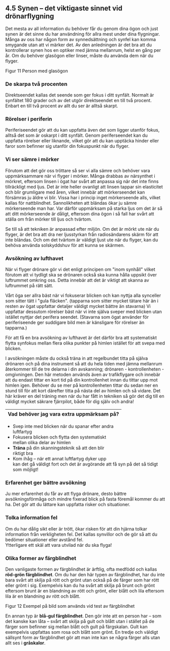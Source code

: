 ## 4.5 Synen – det viktigaste sinnet vid drönarflygning
Det mesta av all information du behöver får du genom dina ögon och just synen är det sinne 
du har användning för allra mest under dina flygningar. Många av oss har någon form av 
synnedsättning och synfel kan komma smygande utan att vi märker det. Av den anledningen 
är det bra att du kontrollerar synen hos en optiker med jämna mellanrum, helst en gång per 
år. Om du behöver glasögon eller linser, måste du använda dem när du flyger.

Figur 11 Person med glasögon

### De skarpa två procenten
Direktseendet kallas det seende som ger fokus i ditt synfält. Normalt är synfältet 180 grader
och av det utgör direktseendet en till två procent. Enbart en till två procent av allt du ser är
alltså skarpt.

### Rörelser i periferin
Periferiseendet gör att du kan uppfatta även det som ligger utanför fokus, alltså det som är 
oskarpt i ditt synfält. Genom periferseendet kan du uppfatta rörelser eller liknande, vilket gör 
att du kan upptäcka hinder eller faror som befinner sig utanför din fokuspunkt när du flyger.

### Vi ser sämre i mörker
Förutom att det gör oss tröttare så ser vi alla sämre och behöver vara uppmärksammare när 
vi flyger i mörker. Många drabbas av närsynthet i mörkret, eftersom linsen i ögat har svårt att 
anpassa sig när det inte finns tillräckligt med ljus. Det är inte heller ovanligt att linsen tappar 
sin elasticitet och blir grumligare med åren, vilket innebär att mörkerseendet kan försämras ju 
äldre vi blir. Vissa har i princip inget mörkerseende alls, vilket kallas för nattblindhet. 
Sannolikheten att bländas ökar ju sämre mörkerseende man har. Var därför uppmärksam på 
starka ljus om det är så att ditt mörkerseende är dåligt, eftersom dina ögon i så fall har svårt
att ställa om från mörker till ljus och tvärtom.

Se till så att tekniken är anpassad efter miljön. Om det är mörkt ute när du flyger, är det bra
att dra ner ljusstyrkan från radiosändarens skärm för att inte bländas. Och om det tvärtom är
väldigt ljust ute när du flyger, kan du behöva använda solskyddshuv för att kunna se skärmen.

### Avsökning av lufthavet
När vi flyger drönare gör vi det enligt principen om "inom synhåll" vilket förutom att vi tydligt 
ska se drönaren också ska kunna hålla uppsikt över luftrummet omkring oss. Detta innebär 
att det är viktigt att skanna av luftrummet på rätt sätt.

Vårt öga ser allra bäst när vi fokuserar blicken och kan nyttja alla synceller som sitter tätt i 
"gula fläcken". (tapparna som sitter mycket tätare här än i resten av ögat uppfattar detaljer 
väldigt mycket bättre än stavarna) Vi uppfattar dessutom rörelser bäst när vi inte själva 
sveper med blicken utan istället nyttjar det perifera seendet. (Stavarna som ögat använder 
för periferiseende ger suddigare bild men är känsligare för rörelser än tapparna.)

För att få en bra avsökning av lufthavet är det därför bra att systematiskt flytta synfokus 
mellan flera olika punkter på himlen istället för att svepa med blicken.

I avsökningen måste du också träna in att regelbundet titta på själva drönaren och på dina 
instrument så att du hela tiden med jämna mellanrum återkommer till de tre delarna i din 
avskanning; drönaren - kontrollenheten - omgivningen. Den här metoden används även av 
trafikflygare och innebär att du endast tittar en kort tid på din kontrollenhet innan du tittar 
upp mot himlen igen. Behöver du se mer på kontrollenheten tittar du sedan ner en stund till 
för att kort därefter titta på nästa del av himlen och så vidare. Det här kräver en del träning 
men när du har fått in tekniken så gör det dig till en väldigt mycket säkrare fjärrpilot, både för 
dig själv och andra!

| Vad behöver jag vara extra uppmärksam på? |
|---|
* Svep inte med blicken när du spanar efter andra  
luftfartyg
* Fokusera blicken och flytta den systematiskt  
mellan olika delar av himlen
* **Träna** på din skanningsteknik så att den blir  
riktigt bra
* Kom ihåg – när ett annat luftfartyg dyker upp  
kan det gå väldigt fort och det är avgörande att
få syn på det så tidigt som möjligt!

### Erfarenhet ger bättre avsökning
Ju mer erfarenhet du får av att flyga drönare, desto bättre avsökningsförmåga och mindre 
fixerad blick på fasta föremål kommer du att ha. Det gör att du lättare kan uppfatta risker och 
situationer.

### Tolka information fel
Om du har dålig sikt eller är trött, ökar risken för att din hjärna tolkar information från 
verkligheten fel. Det kallas synvillor och de gör så att du bedömer situationer eller avstånd fel.  
Ytterligare ett skäl att vara utvilad när du ska flyga!

### Olika former av färgblindhet
Den vanligaste formen av färgblindhet är ärftlig, ofta medfödd och kallas **röd-grön 
färgblindhet**. Om du har den här typen av färgblindhet, har du inte bara svårt att skilja på rött 
och grönt utan också på de färger som har rött eller grönt i sig. Exempelvis kan du ha svårt att 
skilja på brunt och grönt eftersom brunt är en blandning av rött och grönt, eller blått och lila 
eftersom lila är en blandning av rött och blått.

Figur 12 Exempel på bild som används vid test av färgblindhet

En annan typ är **blå-gul färgblindhet**. Den gör inte att en person har – som det kanske kan låta 
– svårt att skilja på gult och blått utan i stället på de färger som befinner sig mellan blått och 
gult på färgskalan. Gult kan exempelvis uppfattas som rosa och blått som grönt. 
En tredje och väldigt sällsynt form av färgblindhet gör att man inte kan se några färger alls 
utan allt ses i **gråskalor**.